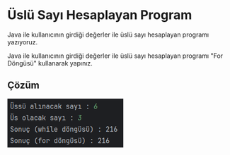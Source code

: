 # Üslü Sayı Hesaplayan Program

Java ile kullanıcının girdiği değerler ile üslü sayı hesaplayan programı yazıyoruz.

Java ile kullanıcının girdiği değerler ile üslü sayı hesaplayan programı "For Döngüsü" kullanarak yapınız.

## Çözüm

![1](images/1.png)